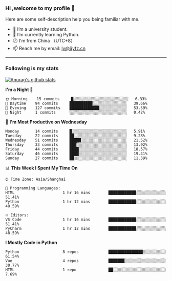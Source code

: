### Hi ,welcome to my profile 👋
Here are some self-description help you being familiar with me.
<!--
**liuyunfz/liuyunfz** is a ✨ _special_ ✨ repository because its `README.md` (this file) appears on your GitHub profile.
- 👯 I’m looking to collaborate on ...
- 🤔 I’m looking for help with ...
Here are some ideas to get you started:
-->
- 🏫 I’m a university student.
- 💪 I’m currently learning Python.
- 🕗 I'm from China （UTC+8）
- 📫 Reach me by email: [ly@6yfz.cn](mailto:ly@6yfz.cn)
  
---
### Following is my stats
  
[![Anurag's github stats](https://github-readme-stats.vercel.app/api?username=liuyunfz)](https://github.com/anuraghazra/github-readme-stats)
  
<!--START_SECTION:waka-->
**I'm a Night 🦉** 

```text
🌞 Morning    15 commits     █░░░░░░░░░░░░░░░░░░░░░░░░   6.33% 
🌆 Daytime    94 commits     ██████████░░░░░░░░░░░░░░░   39.66% 
🌃 Evening    127 commits    █████████████░░░░░░░░░░░░   53.59% 
🌙 Night      1 commits      ░░░░░░░░░░░░░░░░░░░░░░░░░   0.42%

```
📅 **I'm Most Productive on Wednesday** 

```text
Monday       14 commits     █░░░░░░░░░░░░░░░░░░░░░░░░   5.91% 
Tuesday      22 commits     ██░░░░░░░░░░░░░░░░░░░░░░░   9.28% 
Wednesday    51 commits     █████░░░░░░░░░░░░░░░░░░░░   21.52% 
Thursday     33 commits     ███░░░░░░░░░░░░░░░░░░░░░░   13.92% 
Friday       44 commits     ████░░░░░░░░░░░░░░░░░░░░░   18.57% 
Saturday     46 commits     ████░░░░░░░░░░░░░░░░░░░░░   19.41% 
Sunday       27 commits     ██░░░░░░░░░░░░░░░░░░░░░░░   11.39%

```


📊 **This Week I Spent My Time On** 

```text
⌚︎ Time Zone: Asia/Shanghai

💬 Programming Languages: 
HTML                     1 hr 16 mins        ████████████░░░░░░░░░░░░░   51.41% 
Python                   1 hr 12 mins        ████████████░░░░░░░░░░░░░   48.59%

🔥 Editors: 
VS Code                  1 hr 16 mins        ████████████░░░░░░░░░░░░░   51.41% 
PyCharm                  1 hr 12 mins        ████████████░░░░░░░░░░░░░   48.59%

```

**I Mostly Code in Python** 

```text
Python                   8 repos             ███████████████░░░░░░░░░░   61.54% 
Vue                      4 repos             ███████░░░░░░░░░░░░░░░░░░   30.77% 
HTML                     1 repo              ██░░░░░░░░░░░░░░░░░░░░░░░   7.69%

```



<!--END_SECTION:waka-->

